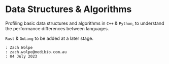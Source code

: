 # Data Structures & Algorithms


Profiling basic data structures and algorithms in `C++` & `Python`, to understand the performance differences between languages.

`Rust` & `GoLang` to be added at a later stage.



```
: Zach Wolpe
: zach.wolpe@medibio.com.au
: 04 July 2023
```